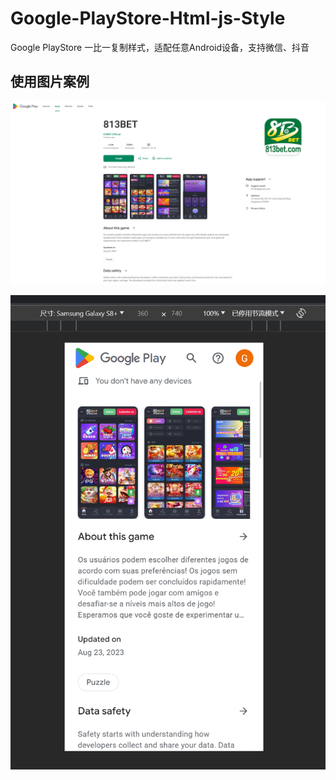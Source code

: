 # Google-PlayStore-Html-js-Style
Google PlayStore 一比一复制样式，适配任意Android设备，支持微信、抖音


## 使用图片案例
![](Snipaste_2023-10-31_15-47-29.png)

![](Snipaste_2023-10-31_15-47-47.png)